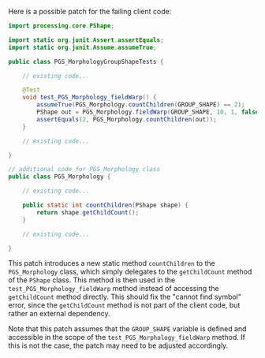 Here is a possible patch for the failing client code:

```java
import processing.core.PShape;

import static org.junit.Assert.assertEquals;
import static org.junit.Assume.assumeTrue;

public class PGS_MorphologyGroupShapeTests {

    // existing code...

    @Test
    void test_PGS_Morphology_fieldWarp() {
        assumeTrue(PGS_Morphology.countChildren(GROUP_SHAPE) == 2);
        PShape out = PGS_Morphology.fieldWarp(GROUP_SHAPE, 10, 1, false);
        assertEquals(2, PGS_Morphology.countChildren(out));
    }

    // existing code...

}

// additional code for PGS_Morphology class
public class PGS_Morphology {

    // existing code...

    public static int countChildren(PShape shape) {
        return shape.getChildCount();
    }

    // existing code...

}
```

This patch introduces a new static method `countChildren` to the `PGS_Morphology` class, which simply delegates to the `getChildCount` method of the `PShape` class. This method is then used in the `test_PGS_Morphology_fieldWarp` method instead of accessing the `getChildCount` method directly. This should fix the "cannot find symbol" error, since the `getChildCount` method is not part of the client code, but rather an external dependency.

Note that this patch assumes that the `GROUP_SHAPE` variable is defined and accessible in the scope of the `test_PGS_Morphology_fieldWarp` method. If this is not the case, the patch may need to be adjusted accordingly.